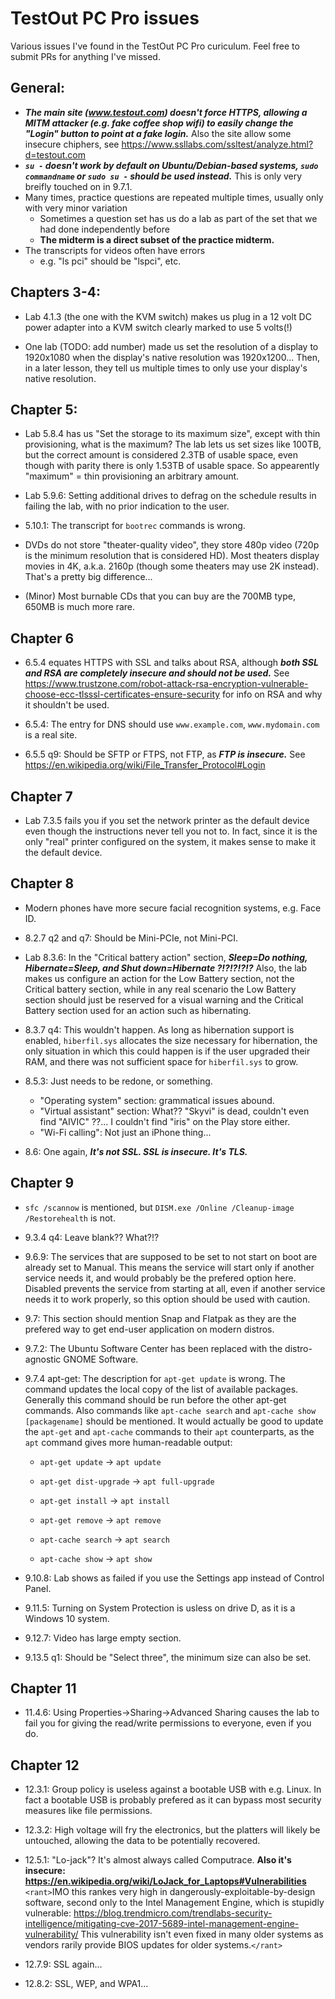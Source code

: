 # TestOut PC Pro issues

Various issues I've found in the TestOut PC Pro curiculum.  Feel free to submit PRs for anything I've missed.

## General:

- __*The main site (www.testout.com) doesn't force HTTPS, allowing a MITM attacker (e.g. fake coffee shop wifi) to easily change the "Login" button to point at a fake login.*__  Also the site allow some insecure chiphers, see https://www.ssllabs.com/ssltest/analyze.html?d=testout.com
- __*`su -` doesn't work by default on Ubuntu/Debian-based systems, `sudo commandname` or `sudo su -` should be used instead.*__  This is only very breifly touched on in 9.7.1.
- Many times, practice questions are repeated multiple times, usually only with very minor variation
  - Sometimes a question set has us do a lab as part of the set that we had done independently before
  - **The midterm is a direct subset of the practice midterm.**
- The transcripts for videos often have errors
  - e.g. "ls pci" should be "lspci", etc.

## Chapters 3-4:

- Lab 4.1.3 (the one with the KVM switch) makes us plug in a 12 volt DC power adapter into a KVM switch clearly marked to use 5 volts(!)

- One lab (TODO: add number) made us set the resolution of a display to 1920x1080 when the display's native resolution was 1920x1200... Then, in a later lesson, they tell us multiple times to only use your display's native resolution.

## Chapter 5:

- Lab 5.8.4 has us "Set the storage to its maximum size", except with thin provisioning, what is the maximum?  The lab lets us set sizes like 100TB, but the correct amount is considered 2.3TB of usable space, even though with parity there is only 1.53TB of usable space.  So appearently "maximum" = thin provisioning an arbitrary amount.

- Lab 5.9.6: Setting additional drives to defrag on the schedule results in failing the lab, with no prior indication to the user.

- 5.10.1: The transcript for `bootrec` commands is wrong.

- DVDs do not store "theater-quality video", they store 480p video (720p is the minimum resolution that is considered HD).  Most theaters display movies in 4K, a.k.a. 2160p (though some theaters may use 2K instead).  That's a pretty big difference...

- (Minor) Most burnable CDs that you can buy are the 700MB type, 650MB is much more rare.

## Chapter 6

- 6.5.4 equates HTTPS with SSL and talks about RSA, although __*both SSL and RSA are completely insecure and should not be used.*__ See https://www.trustzone.com/robot-attack-rsa-encryption-vulnerable-choose-ecc-tlsssl-certificates-ensure-security for info on RSA and why it shouldn't be used.

- 6.5.4: The entry for DNS should use `www.example.com`, `www.mydomain.com` is a real site.

- 6.5.5 q9: Should be SFTP or FTPS, not FTP, as __*FTP is insecure.*__  See https://en.wikipedia.org/wiki/File_Transfer_Protocol#Login

## Chapter 7

- Lab 7.3.5 fails you if you set the network printer as the default device even though the instructions never tell you not to.  In fact, since it is the only "real" printer configured on the system, it makes sense to make it the default device.

## Chapter 8

- Modern phones have more secure facial recognition systems, e.g. Face ID.

- 8.2.7 q2 and q7: Should be Mini-PCIe, not Mini-PCI.

- Lab 8.3.6: In the "Critical battery action" section, __*Sleep=Do nothing, Hibernate=Sleep, and Shut down=Hibernate ?!?!?!?!?*__  Also, the lab makes us configure an action for the Low Battery section, not the Critical battery section, while in any real scenario the Low Battery section should just be reserved for a visual warning and the Critical Battery section used for an action such as hibernating.

- 8.3.7 q4: This wouldn't happen.  As long as hibernation support is enabled, `hiberfil.sys` allocates the size necessary for hibernation, the only situation in which this could happen is if the user upgraded their RAM, and there was not sufficient space for `hiberfil.sys` to grow.

- 8.5.3: Just needs to be redone, or something.
  - "Operating system" section: grammatical issues abound.
  - "Virtual assistant" section: What?? "Skyvi" is dead, couldn't even find "AIVIC" ??... I couldn't find "iris" on the Play store either.
  - "Wi-Fi calling": Not just an iPhone thing...

- 8.6: One again, __*It's not SSL.  SSL is insecure.  It's TLS.*__

## Chapter 9

- `sfc /scannow` is mentioned, but `DISM.exe /Online /Cleanup-image /Restorehealth` is not.

- 9.3.4 q4:  Leave blank??  What?!?

- 9.6.9: The services that are supposed to be set to not start on boot are already set to Manual.  This means the service will start only if another service needs it, and would probably be the prefered option here.  Disabled prevents the service from starting at all, even if another service needs it to work properly, so this option should be used with caution.

- 9.7: This section should mention Snap and Flatpak as they are the prefered way to get end-user application on modern distros.

- 9.7.2: The Ubuntu Software Center has been replaced with the distro-agnostic GNOME Software.

- 9.7.4 apt-get: The description for `apt-get update` is wrong.  The command updates the local copy of the list of available packages.  Generally this command should be run before the other apt-get commands.  Also commands like `apt-cache search` and `apt-cache show [packagename]` should be mentioned.  It would actually be good to update the `apt-get` and `apt-cache` commands to their `apt` counterparts, as the `apt` command gives more human-readable output:

  - `apt-get update`       -> `apt update`
  
  - `apt-get dist-upgrade` -> `apt full-upgrade`
  
  - `apt-get install`      -> `apt install`
  
  - `apt-get remove`       -> `apt remove`
  
  - `apt-cache search`     -> `apt search`
  
  - `apt-cache show`       -> `apt show`

- 9.10.8: Lab shows as failed if you use the Settings app instead of Control Panel.

- 9.11.5: Turning on System Protection is usless on drive D, as it is a Windows 10 system.

- 9.12.7: Video has large empty section.

- 9.13.5 q1: Should be "Select three", the minimum size can also be set.

## Chapter 11

- 11.4.6: Using Properties->Sharing->Advanced Sharing causes the lab to fail you for giving the read/write permissions to everyone, even if you do.

## Chapter 12

- 12.3.1: Group policy is useless against a bootable USB with e.g. Linux.  In fact a bootable USB is probably prefered as it can bypass most security measures like file permissions.

- 12.3.2: High voltage will fry the electronics, but the platters will likely be untouched, allowing the data to be potentially recovered.

- 12.5.1: "Lo-jack"?  It's almost always called Computrace.  **Also it's insecure: https://en.wikipedia.org/wiki/LoJack_for_Laptops#Vulnerabilities**  `<rant>`IMO this rankes very high in dangerously-exploitable-by-design software, second only to the Intel Management Engine, which is stupidly vulnerable: https://blog.trendmicro.com/trendlabs-security-intelligence/mitigating-cve-2017-5689-intel-management-engine-vulnerability/  This vulnerability isn't even fixed in many older systems as vendors rarily provide BIOS updates for older systems.`</rant>`

- 12.7.9: SSL again...

- 12.8.2: SSL, WEP, and WPA1...
